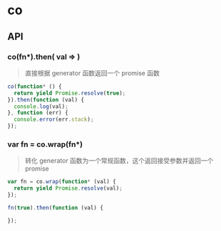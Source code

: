 # co

## API

### co(fn*).then( val => )

> 直接根据 generator 函数返回一个 promise 函数

```javascript
co(function* () {
  return yield Promise.resolve(true);
}).then(function (val) {
  console.log(val);
}, function (err) {
  console.error(err.stack);
});
```

### var fn = co.wrap(fn*)

> 转化 generator 函数为一个常规函数，这个返回接受参数并返回一个 promise

```javascript
var fn = co.wrap(function* (val) {
  return yield Promise.resolve(val);
});

fn(true).then(function (val) {

});
```
